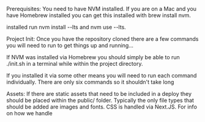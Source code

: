 Prerequisites:
You need to have NVM installed. If you are on a Mac and you have Homebrew installed you can get this installed with brew install nvm.

 installed run nvm install --lts and nvm use --lts.

Project Init:
Once you have the repository cloned there are a few commands you will need to run to get things up and running...

If NVM was installed via Homebrew you should simply be able to run ./init.sh in a terminal while within the project directory.

If you installed it via some other means you will need to run each command individually. There are only six commands so it shouldn't take long

Assets:
If there are static assets that need to be included in a deploy they should be placed within the public/ folder. Typically the only file types 
that should be added are images and fonts. CSS is handled via Next.JS. For info on how we handle
